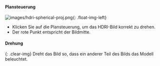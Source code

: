 
#### Plansteuerung

![images/hdri-spherical-proj.png](images/hdri-spherical-proj.png){: .float-img-left}

* Klicken Sie auf die Plansteuerung, um das HDRI-Bild korrekt zu drehen.
* Der rote Punkt entspricht der Bildmitte.

#### Drehung
{: .clear-img}
Dreht das Bild so, dass ein anderer Teil des Bilds das Modell beleuchtet.
